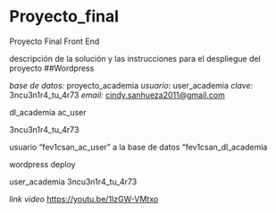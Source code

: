# Proyecto_final
Proyecto Final Front End

descripción de la solución y las instrucciones para el despliegue del proyecto
##Wordpress

*base de datos:* proyecto_academia
*usuario:* user_academia
*clave:* 3ncu3n1r4_tu_4r73
*email:* cindy.sanhueza2011@gmail.com

dl_academia
ac_user

3ncu3n1r4_tu_4r73


usuario “fev1csan_ac_user” a la base de datos “fev1csan_dl_academia


wordpress deploy

user_academia
3ncu3n1r4_tu_4r73

*link video* https://youtu.be/1IzGW-VMtxo

